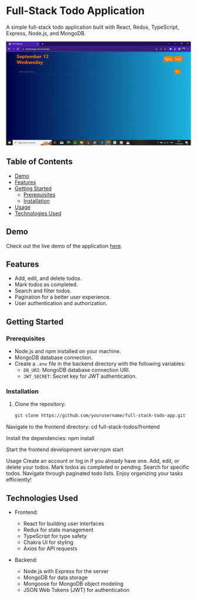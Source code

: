 # Full-Stack Todo Application

A simple full-stack todo application built with React, Redux, TypeScript, Express, Node.js, and MongoDB.

![Landing Page](frontend/src/Assets/homepage.png)
<!-- ![Login Page](frontend/src/Assets/login.png) -->

## Table of Contents

- [Demo](#demo)
- [Features](#features)
- [Getting Started](#getting-started)
  - [Prerequisites](#prerequisites)
  - [Installation](#installation)
- [Usage](#usage)
- [Technologies Used](#technologies-used)

## Demo 
Check out the live demo of the application [here](https://todomanager-five.vercel.app/).

## Features

- Add, edit, and delete todos.
- Mark todos as completed.
- Search and filter todos.
- Pagination for a better user experience.
- User authentication and authorization.


## Getting Started

### Prerequisites

- Node.js and npm installed on your machine.
- MongoDB database connection.
- Create a `.env` file in the backend directory with the following variables:
  - `DB_URI`: MongoDB database connection URI.
  - `JWT_SECRET`: Secret key for JWT authentication.

### Installation

1. Clone the repository:

   ```bash
   git clone https://github.com/yourusername/full-stack-todo-app.git

Navigate to the frontend directory:
cd full-stack-todos/frontend

Install the dependencies:
npm install

Start the frontend development server:npm start



Usage
Create an account or log in if you already have one.
Add, edit, or delete your todos.
Mark todos as completed or pending.
Search for specific todos.
Navigate through paginated todo lists.
Enjoy organizing your tasks efficiently!


## Technologies Used

- Frontend:
  - React for building user interfaces
  - Redux for state management
  - TypeScript for type safety
  - Chakra UI for styling
  - Axios for API requests

- Backend:
  - Node.js with Express for the server
  - MongoDB for data storage
  - Mongoose for MongoDB object modeling
  - JSON Web Tokens (JWT) for authentication
